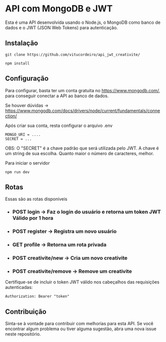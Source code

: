 # API com MongoDB e JWT

Esta é uma API desenvolvida usando o Node.js, o MongoDB como banco de dados e o JWT (JSON Web Tokens) para autenticação.

## Instalação 



```
git clone https://github.com/vitucordeiro/api_jwt_creativite/ 
```


```
npm install
```

## Configuração
Para configurar, basta ter um conta gratuita no https://www.mongodb.com/, para conseguir conectar a API ao banco de dados. 

Se houver dúvidas
-> https://www.mongodb.com/docs/drivers/node/current/fundamentals/connection/

Após criar sua conta, resta configurar o arquivo .env

```
MONGO_URI = ....
SECRET = ...
```
OBS: O "SECRET" é a chave padrão que será utilizada pelo JWT. A chave é um string de sua escolha. Quanto maior o número de caracteres, melhor.

Para iniciar o servidor
```
npm run dev
```

## Rotas
Essas são as rotas disponíveis
 - ### POST login -> Faz o login do usuário e retorna um token JWT Válido por 1 hora
 - ### POST register -> Registra um novo usuário
 - ### GET profile -> Retorna um rota privada
 - ### POST creativite/new -> Cria um novo creativite
 - ### POST creativite/remove -> Remove um creativite

Certifique-se de incluir o token JWT válido nos cabeçalhos das requisições autenticadas:
```
Authorization: Bearer "token"
```
## Contribuição
Sinta-se à vontade para contribuir com melhorias para esta API. Se você encontrar algum problema ou tiver alguma sugestão, abra uma nova issue neste repositório.
